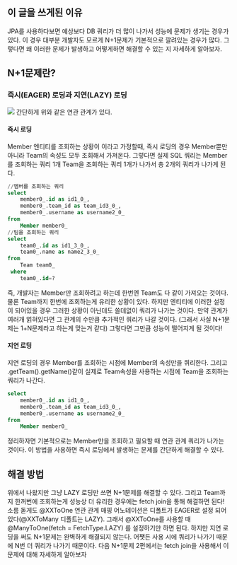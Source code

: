 ## 이 글을 쓰게된 이유
JPA를 사용하다보면 예상보다 DB 쿼리가 더 많이 나가서 성능에 문제가 생기는 경우가 있다. 이 경우 대부분 개발자도 모르게 N+1문제가 기본적으로 깔려있는 경우가 많다. 그렇다면 왜 이러한 문제가 발생하고 어떻게하면 해결할 수 있는 지 자세하게 알아보자.

## N+1문제란?
### 즉시(EAGER) 로딩과 지연(LAZY) 로딩
![](https://velog.velcdn.com/images/younghoondoodoom/post/1728b9fe-5fc7-4dda-8f36-6ff9f8f74a93/image.png)
간단하게 위와 같은 연관 관계가 있다.
#### 즉시 로딩
Member 엔티티를 조회하는 상황이 이라고 가정할때, 즉시 로딩의 경우 Member뿐만 아니라 Team의 속성도 모두 조회해서 가져온다.
그렇다면 실제 SQL 쿼리는 Member를 조회하는 쿼리 1개 Team을 조회하는 쿼리 1개가 나가서 총 2개의 쿼리가 나가게 된다.
```sql
//멤버를 조회하는 쿼리 
select 
	member0_.id as id1_0_,
	member0_.team_id as team_id3_0_, 
	member0_.username as username2_0_ 
from 
	Member member0_ 
//팀을 조회하는 쿼리 
select 
	team0_.id as id1_3_0_, 
    team0_.name as name2_3_0_ 
from 
	Team team0_ 
 where 
 	team0_.id=?
```
즉, 개발자는 Member만 조회하려고 하는데 한번엔 Team도 다 같이 가져오는 것이다. 물론 Team까지 한번에 조회하는게 유리한 상황이 있다. 하지만 엔티티에 이러한 설정이 되어있을 경우 그러한 상황이 아닌데도 쓸데없이 쿼리가 나가는 것이다.
만약 관계가 여러개 얽혀있다면 그 관계의 수만큼 추가적인 쿼리가 나갈 것이다. (그래서 사실 N+1문제는 1+N문제라고 하는게 맞는거 같다) 그렇다면 그만큼 성능이 떨어지게 될 것이다!

#### 지연 로딩
지연 로딩의 경우 Member를 조회하는 시점에 Member의 속성만을 쿼리한다. 그리고 .getTeam().getName()같이 실제로 Team속성을 사용하는 시점에 Team을 조회하는 쿼리가 나간다. 
```sql
select 
	member0_.id as id1_0_,
	member0_.team_id as team_id3_0_,
    member0_.username as username2_0_ 
from
	Member member0_
```
정리하자면 기본적으로는 Member만을 조회하고 필요할 때 연관 관계 쿼리가 나가는 것이다. 이 방법을 사용하면 즉시 로딩에서 발생하는 문제를 간단하게 해결할 수 있다.

## 해결 방법
위에서 나왔지만 그냥 LAZY 로딩만 쓰면 N+1문제를 해결할 수 있다. 그리고 Team까지 한꺼번에 조회하는게 성능상 더 유리한 경우에는 fetch join을 통해 해결하면 된다!
소름 돋게도 @XXToOne 연관 관계 매핑 어노테이션은 디폴트가 EAGER로 설정 되어있다(@XXToMany 디폴트는 LAZY). 그래서 @XXToOne를 사용할 때 @ManyToOne(fetch = FetchType.LAZY) 를 설정하기만 하면 된다. 
하지만 지연 로딩을 써도 N+1문제는 완벽하게 해결되지 않는다. 어쨋든 사용 시에 쿼리가 나가기 때문에 N번 더 쿼리가 나가기 때문이다. 다음 N+1문제 2편에서는 fetch join을 사용해서 이 문제에 대해 자세하게 알아보자
